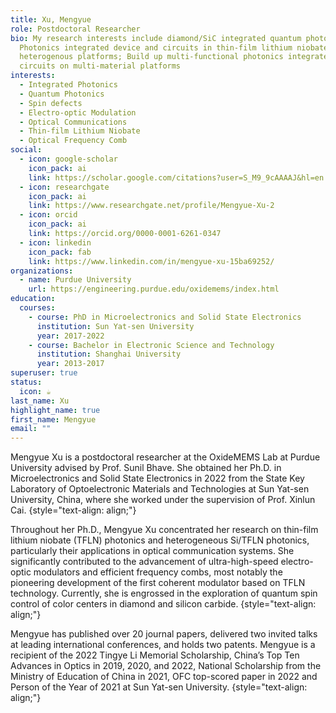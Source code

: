 ```yaml
---
title: Xu, Mengyue
role: Postdoctoral Researcher
bio: My research interests include diamond/SiC integrated quantum photonics;
  Photonics integrated device and circuits in thin-film lithium niobate and
  heterogenous platforms; Build up multi-functional photonics integrated
  circuits on multi-material platforms
interests:
  - Integrated Photonics
  - Quantum Photonics
  - Spin defects
  - Electro-optic Modulation
  - Optical Communications
  - Thin-film Lithium Niobate
  - Optical Frequency Comb
social:
  - icon: google-scholar
    icon_pack: ai
    link: https://scholar.google.com/citations?user=S_M9_9cAAAAJ&hl=en
  - icon: researchgate
    icon_pack: ai
    link: https://www.researchgate.net/profile/Mengyue-Xu-2
  - icon: orcid
    icon_pack: ai
    link: https://orcid.org/0000-0001-6261-0347
  - icon: linkedin
    icon_pack: fab
    link: https://www.linkedin.com/in/mengyue-xu-15ba69252/
organizations:
  - name: Purdue University
    url: https://engineering.purdue.edu/oxidemems/index.html
education:
  courses:
    - course: PhD in Microelectronics and Solid State Electronics
      institution: Sun Yat-sen University
      year: 2017-2022
    - course: Bachelor in Electronic Science and Technology
      institution: Shanghai University
      year: 2013-2017
superuser: true
status:
  icon: ☕️
last_name: Xu
highlight_name: true
first_name: Mengyue
email: ""
---
```

Mengyue Xu is a postdoctoral researcher at the OxideMEMS Lab at Purdue University advised by Prof. Sunil Bhave. She obtained her Ph.D. in Microelectronics and Solid State Electronics in 2022 from the State Key Laboratory of Optoelectronic Materials and Technologies at Sun Yat-sen University, China, where she worked under the supervision of Prof. Xinlun Cai. {style="text-align: align;"}


Throughout her Ph.D., Mengyue Xu concentrated her research on thin-film lithium niobate (TFLN) photonics and heterogeneous Si/TFLN photonics, particularly their applications in optical communication systems. She significantly contributed to the advancement of ultra-high-speed electro-optic modulators and efficient frequency combs, most notably the pioneering development of the first coherent modulator based on TFLN technology. Currently, she is engrossed in the exploration of quantum spin control of color centers in diamond and silicon carbide. {style="text-align: align;"}


Mengyue has published over 20 journal papers, delivered two invited talks at leading international conferences, and holds two patents. Mengyue is a recipient of the 2022 Tingye Li Memorial Scholarship, China’s Top Ten Advances in Optics in 2019, 2020, and 2022, National Scholarship from the Ministry of Education of China in 2021, OFC top-scored paper in 2022 and Person of the Year of 2021 at Sun Yat-sen University.
{style="text-align: align;"}
